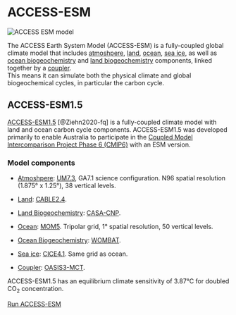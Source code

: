 # ACCESS-ESM

<img src="../../../assets/model-config-logos/configurations-without-titles/access-esm.png" alt="ACCESS ESM model" class="img-contain white-background with-border with-padding intro-img"></img>

The ACCESS Earth System Model (ACCESS-ESM) is a fully-coupled global climate model that includes <a href="../../model_components/atmosphere">atmoshpere</a>, <a href="../../model_components/land">land</a>, <a href="../../model_components/ocean">ocean</a>, <a href="../../model_components/sea-ice">sea ice</a>, as well as <a href="../../model_components/bgc_ocean">ocean biogeochemistry</a> and <a href="../../model_components/bgc_land">land biogeochemistry</a> components, linked together by a <a href="../../model_components/coupler">coupler</a>.
<br>
This means it can simulate both the physical climate and global biogeochemical cycles, in particular the carbon cycle.

## ACCESS-ESM1.5

<a href="https://www.publish.csiro.au/es/ES19035" target="_blank">ACCESS-ESM1.5</a> [@Ziehn2020-fq] is a fully-coupled climate model with land and ocean carbon cycle components. ACCESS-ESM1.5 was developed primarily to enable Australia to participate in the <a href = "https://wcrp-cmip.org/cmip-phase-6-cmip6/" target="_blank">Coupled Model Intercomparison Project Phase 6 (CMIP6)</a> with an ESM version.


### Model components
- <a href="../../model_components/atmosphere">Atmoshpere</a>: <a href="../../model_components/atmosphere#the-unified-model-um">UM7.3</a>, GA7.1 science configuration. N96 spatial resolution (1.875° x 1.25°), 38 vertical levels.

- <a href="../../model_components/land">Land</a>: <a href="../../model_components/land#cable">CABLE2.4</a>.

- <a href="../../model_components/bgc_land">Land Biogeochemistry</a>: <a href="../../model_components/bgc_land#casa-cnp">CASA-CNP</a>.

- <a href="../../model_components/ocean">Ocean</a>: <a href="../../model_components/ocean#mom5">MOM5</a>. Tripolar grid, 1° spatial resolution, 50 vertical levels.
  
- <a href="../../model_components/bgc_ocean">Ocean Biogeochemistry</a>: <a href="../../model_components/bgc_ocean#wombat">WOMBAT</a>.

- <a href="../../model_components/sea-ice">Sea ice</a>: <a href="../../model_components/sea-ice#cice">CICE4.1</a>. Same grid as ocean.

- <a href="../../model_components/coupler">Coupler</a>: <a href="../../model_components/coupler#oasis3-mct">OASIS3-MCT</a>.

ACCESS-ESM1.5 has an equilibrium climate sensitivity of 3.87°C for doubled CO<sub>2</sub> concentration.

<a href="../../run-a-model/run-access-esm" class="text-card">Run ACCESS-ESM</a>